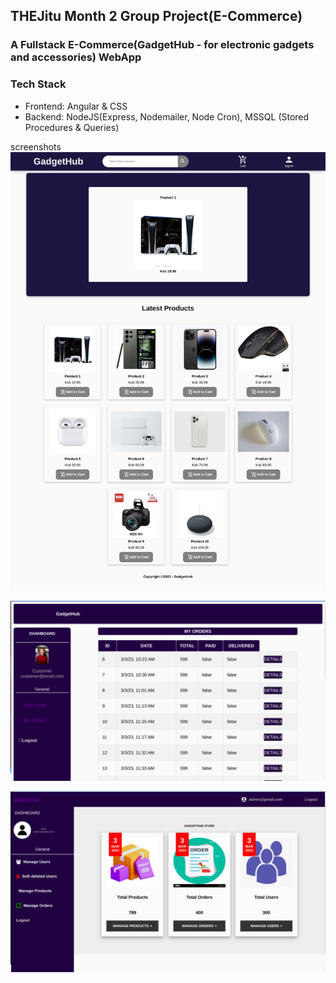 ## THEJitu Month 2 Group Project(E-Commerce)

### A Fullstack E-Commerce(GadgetHub - for electronic gadgets and accessories) WebApp

### Tech Stack

- Frontend: Angular & CSS
- Backend: NodeJS(Express, Nodemailer, Node Cron), MSSQL (Stored Procedures & Queries)

screenshots
![Shop](./frontend/src/assets/GadgetHub-Screenshot.png)

![Customer Dashboard](./frontend/src/assets/GadgetHub-Screenshot-Customer-Dashboard.png)

![Admin Dashboard](./frontend/src/assets/GadgetHub-Screenshot-Admin-Dashboard.png)
